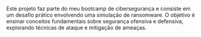 Este projeto faz parte do meu bootcamp de cibersegurança e consiste em um desafio prático envolvendo uma simulação de ransomware. O objetivo é ensinar conceitos fundamentais sobre segurança ofensiva e defensiva, explorando técnicas de ataque e mitigação de ameaças.
